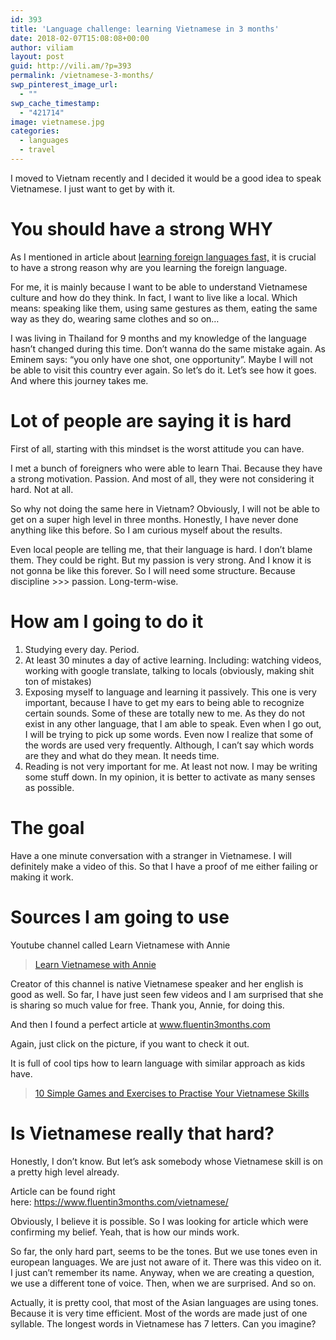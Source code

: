 ```yaml
---
id: 393
title: 'Language challenge: learning Vietnamese in 3 months'
date: 2018-02-07T15:08:08+00:00
author: viliam
layout: post
guid: http://vili.am/?p=393
permalink: /vietnamese-3-months/
swp_pinterest_image_url:
  - ""
swp_cache_timestamp:
  - "421714"
image: vietnamese.jpg
categories:
  - languages
  - travel
---
```

I moved to Vietnam recently and I decided it would be a good idea to speak Vietnamese. I just want to get by with it.



# You should have a strong WHY

As I mentioned in article about [learning foreign languages fast,](http://vili.am/learn-foreign-language-fast/) it is crucial to have a strong reason why are you learning the foreign language.

For me, it is mainly because I want to be able to understand Vietnamese culture and how do they think. In fact, I want to live like a local. Which means: speaking like them, using same gestures as them, eating the same way as they do, wearing same clothes and so on&#8230;

I was living in Thailand for 9 months and my knowledge of the language hasn&#8217;t changed during this time. Don&#8217;t wanna do the same mistake again. As Eminem says: &#8220;you only have one shot, one opportunity&#8221;. Maybe I will not be able to visit this country ever again. So let&#8217;s do it. Let&#8217;s see how it goes. And where this journey takes me.

# Lot of people are saying it is hard

First of all, starting with this mindset is the worst attitude you can have.

I met a bunch of foreigners who were able to learn Thai. Because they have a strong motivation. Passion. And most of all, they were not considering it hard. Not at all.

So why not doing the same here in Vietnam? Obviously, I will not be able to get on a super high level in three months. Honestly, I have never done anything like this before. So I am curious myself about the results.

Even local people are telling me, that their language is hard. I don&#8217;t blame them. They could be right. But my passion is very strong. And I know it is not gonna be like this forever. So I will need some structure. Because discipline >>> passion. Long-term-wise.

# How am I going to do it

  1. Studying every day. Period.
  2. At least 30 minutes a day of active learning. Including: watching videos, working with google translate, talking to locals (obviously, making shit ton of mistakes)
  3. Exposing myself to language and learning it passively. This one is very important, because I have to get my ears to being able to recognize certain sounds. Some of these are totally new to me. As they do not exist in any other language, that I am able to speak. Even when I go out, I will be trying to pick up some words. Even now I realize that some of the words are used very frequently. Although, I can&#8217;t say which words are they and what do they mean. It needs time.
  4. Reading is not very important for me. At least not now. I may be writing some stuff down. In my opinion, it is better to activate as many senses as possible.

# The goal

Have a one minute conversation with a stranger in Vietnamese. I will definitely make a video of this. So that I have a proof of me either failing or making it work.

# Sources I am going to use

Youtube channel called Learn Vietnamese with Annie

<blockquote class="wp-embedded-content" data-secret="j007nyy7s5">
  <p>
    <a href="https://www.youtube.com/user/AnnieVietnamese/videos?flow=grid&view=0&sort=da">Learn Vietnamese with Annie</a>
  </p>
</blockquote>

Creator of this channel is native Vietnamese speaker and her english is good as well. So far, I have just seen few videos and I am surprised that she is sharing so much value for free. Thank you, Annie, for doing this.

And then I found a perfect article at www.fluentin3months.com

Again, just click on the picture, if you want to check it out.

It is full of cool tips how to learn language with similar approach as kids have.

<blockquote class="wp-embedded-content" data-secret="j007nyy7s5">
  <p>
    <a href="https://www.fluentin3months.com/vietnamese-skills/">10 Simple Games and Exercises to Practise Your Vietnamese Skills</a>
  </p>
</blockquote>



# Is Vietnamese really that hard?

Honestly, I don&#8217;t know. But let&#8217;s ask somebody whose Vietnamese skill is on a pretty high level already.

Article can be found right here: <https://www.fluentin3months.com/vietnamese/>

Obviously, I believe it is possible. So I was looking for article which were confirming my belief. Yeah, that is how our minds work.

So far, the only hard part, seems to be the tones. But we use tones even in european languages. We are just not aware of it. There was this video on it. I just can&#8217;t remember its name. Anyway, when we are creating a question, we use a different tone of voice. Then, when we are surprised. And so on.

Actually, it is pretty cool, that most of the Asian languages are using tones. Because it is very time efficient. Most of the words are made just of one syllable. The longest words in Vietnamese has 7 letters. Can you imagine?
